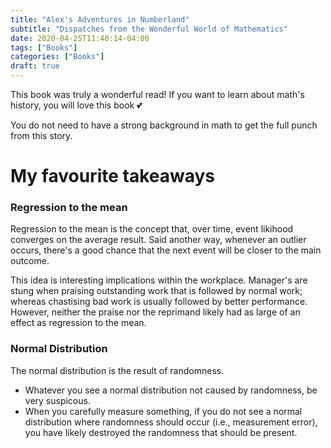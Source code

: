 ```yaml
---
title: "Alex's Adventures in Numberland"
subtitle: "Dispatches from the Wonderful World of Mathematics"
date: 2020-04-25T11:40:14-04:00
tags: ["Books"]
categories: ["Books"]
draft: true
---
```


This book was truly a wonderful read! If you want to learn about math's history, you will love this book :two_hearts:

You do not need to have a strong background in math to get the full punch from this story. 

# My favourite takeaways

### Regression to the mean
Regression to the mean is the concept that, over time, event likihood converges on the average result. Said another way, whenever an outlier occurs, there's a good chance that the next event will be closer to the main outcome.

This idea is interesting implications within the workplace. Manager's are stung when praising outstanding work that is followed by normal work; whereas chastising bad work is usually followed by better performance. However, neither the praise nor the reprimand likely had as large of an effect as regression to the mean.

### Normal Distribution
The normal distribution is the result of randomness. 
* Whatever you see a normal distribution not caused by randomness, be very suspicous. 
* When you carefully measure something, if you do not see a normal distribution where randomness should occur (i.e., measurement error), you have likely destroyed the randomness that should be present. 
